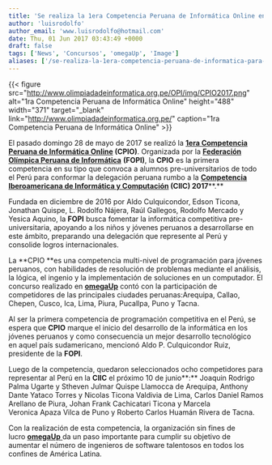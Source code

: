 ```yaml
---
title: 'Se realiza la 1era Competencia Peruana de Informática Online en omegaUp'
author: 'luisrodolfo'
author_email: 'www.luisrodolfo@hotmail.com'
date: Thu, 01 Jun 2017 03:43:49 +0000
draft: false
tags: ['News', 'Concursos', 'omegaUp', 'Image']
aliases: ['/se-realiza-la-1era-competencia-peruana-de-informatica-para-pre-universitarios']
---
```


{{< figure src="http://www.olimpiadadeinformatica.org.pe/OPI/img/CPIO2017.png" alt="1ra Competencia Peruana de Informática Online" height="488" width="371" target="_blank" link="http://www.olimpiadadeinformatica.org.pe/" caption="1ra Competencia Peruana de Informática Online" >}}

El pasado domingo 28 de mayo de 2017 se realizó la **[1era Competencia Peruana de Informática Online](http://www.olimpiadadeinformatica.org.pe/OPI/) (CPIO)**. Organizada por la [**Federación Olímpica Peruana de Informática**](http://www.olimpiadadeinformatica.org.pe/OPI/FOPI.pdf) **(FOPI)**, la **CPIO** es la primera competencia en su tipo que convoca a alumnos pre-universitarios de todo el Perú para conformar la delegación peruana rumbo a la **[Competencia Iberoamericana de Informática y Computación](http://oia.elsantodel90.tk/ciic/) (CIIC) 2017****.**

Fundada en diciembre de 2016 por Aldo Culquicondor, Edson Ticona, Jonathan Quispe, L. Rodolfo Nájera, Raúl Gallegos, Rodolfo Mercado y Yesica Aquino, la **FOPI** busca fomentar la informática competitiva pre-universitaria, apoyando a los niños y jóvenes peruanos a desarrollarse en este ámbito, preparando una delegación que represente al Perú y consolide logros internacionales.

La **CPIO **es una competencia multi-nivel de programación para jóvenes peruanos, con habilidades de resolución de problemas mediante el análisis, la lógica, el ingenio y la implementación de soluciones en un computador. El concurso realizado en [**omegaUp**](http://omegaup.com) contó con la participación de competidores de las principales ciudades peruanas:Arequipa, Callao, Chepen, Cusco, Ica, Lima, Piura, Pucallpa, Puno y Tacna.

Al ser la primera competencia de programación competitiva en el Perú, se espera que **CPIO** marque el inicio del desarrollo de la informática en los jóvenes peruanos y como consecuencia un mejor desarrollo tecnológico en aquel país sudamericano, mencionó Aldo P. Culquicondor Ruiz, presidente de la **FOPI**.

Luego de la competencia, quedaron seleccionados ocho competidores para representar al Perú en la **CIIC** el próximo 10 de junio**:** Joaquin Rodrigo Palma Ugarte y Stheven Julmar Quispe Llamocca de Arequipa, Anthony Dante Yataco Torres y Nicolas Ticona Valdivia de Lima, Carlos Daniel Ramos Arellano de Piura, Johan Frank Cachicatari Ticona y Marcela Veronica Apaza Vilca de Puno y Roberto Carlos Huamán Rivera de Tacna.

Con la realización de esta competencia, la organización sin fines de lucro [**omegaUp** ](https://omegaup.org/)da un paso importante para cumplir su objetivo de aumentar el número de ingenieros de software talentosos en todos los confines de América Latina.
